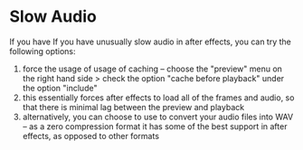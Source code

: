 # Slow Audio

If you have If you have unusually slow audio in after effects, you can try the following options:

1. force the usage of usage of caching – choose the "preview" menu on the right hand side > check the option "cache before playback" under the option "include"
  1. this essentially forces after effects to load all of the frames and audio, so that there is minimal lag between the preview and playback
2. alternatively, you can choose to use to convert your audio files into WAV – as a zero compression format it has some of the best support in after effects, as opposed to other formats
